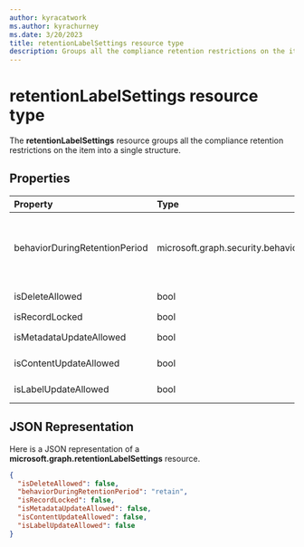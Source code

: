 ```yaml
---
author: kyracatwork
ms.author: kyrachurney
ms.date: 3/20/2023
title: retentionLabelSettings resource type
description: Groups all the compliance retention restrictions on the item into a single structure
---
```


# retentionLabelSettings resource type

The **retentionLabelSettings** resource groups all the compliance retention restrictions on the item into a single structure.

## Properties

| Property                      | Type                          | Description                                                                                                                                                                                                                                                |
| :---------------------------- | :---------------------------- | :--------------------------------------------------------------------------------------------------------------------------------------------------------------------------------------------------------------------------------------------------------- |
| behaviorDuringRetentionPeriod | microsoft.graph.security.behaviorDuringRetentionPeriod | Describes item behavior during retention period. Possible values are - doNotRetain, retain, retainAsRecord, retainAsRegulatoryRecord, unknownFutureValue. Check - microsoft.graph.security.behaviorDuringRetentionPeriod enum for more details. Read-only. |
| isDeleteAllowed               | bool                          | Specifies whether the document deletion is allowed or not. Read-only.                                                                                                                                                                                      |
| isRecordLocked                | bool                          | Specifies whether the item is locked or not. Read-write.                                                                                                                                                                                                   |
| isMetadataUpdateAllowed       | bool                          | Specifies whether updates to item metadata (Ex. Title field) are blocked or not. Read-only.                                                                                                                                                                |
| isContentUpdateAllowed        | bool                          | Specifies whether updates to document content is allowed or not. Read-only.                                                                                                                                                                                |
| isLabelUpdateAllowed          | bool                          | Specifies whether changing retention label on the document is allowed or not. Read-only.                                                                                                                                                                   |

## JSON Representation

Here is a JSON representation of a **microsoft.graph.retentionLabelSettings** resource.

<!-- {
"blockType": "resource",
"@odata.type": "microsoft.graph.retentionLabelSettings",
"optionalProperties": []
}-->

```json
{
  "isDeleteAllowed": false,
  "behaviorDuringRetentionPeriod": "retain",
  "isRecordLocked": false,
  "isMetadataUpdateAllowed": false,
  "isContentUpdateAllowed": false,
  "isLabelUpdateAllowed": false
}
```
